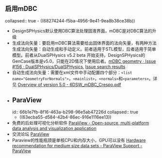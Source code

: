 ## 启用mDBC
collapsed:: true
	- ((68274244-f5ba-4956-9e41-9ea8b38ce38b))
- DesignSPHysics默认使用DBC算法处理固液界面，mDBC是对DBC算法的升级
- 生成法向矢量：要启用mDBC算法需要给出固体界面的法向矢量，有两种方法生成法向矢量：自动生成和手动定义。前者适用于STL模型，后者适用于简单模型。前者从DualSPHysics v5.2 beta 开始支持，DesignSPHysics的GenCase版本是v5.0，只能在2D情况下使用后者。[mDBC geometry · Issue #156 · DualSPHysics/DualSPHysics](https://github.com/DualSPHysics/DualSPHysics/issues/156), [Issue search results](https://github.com/search?q=repo%3ADualSPHysics%2FDesignSPHysics+mdbc&type=issues)
- 自动生成法向矢量：需要在xml文件中手动配置四个部分：`<list name="GeometryForNormals">`，`<mainlist>`，`<normals>`和`<parameters>`。详见 [Overview of version 5.0 - 6DSW_mDBC_Crespo.pdf](https://dual.sphysics.org/6thworkshop/user/pages/03.workshop/05.Programme/6DSW_mDBC_Crespo.pdf)
- ## ParaView
  id:: 66b1e7fb-8f16-463a-b298-96e5ab47226d
  collapsed:: true
	- ((63ecba55-d584-42b4-86ec-916e1116ee13))
- 免费的后处理可视化分析软件 [ParaView - Open-source, multi-platform data analysis and visualization application](https://www.paraview.org/)
- 交流论坛 [ParaView](https://discourse.paraview.org/)
- Paraview的性能瓶颈是单核CPU和内存大小，GPU可以没有 [Hardware recommendation for medium size data sets - ParaView Support - ParaView](https://discourse.paraview.org/t/hardware-recommendation-for-medium-size-data-sets/4272/2)